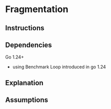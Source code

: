 # Fragmentation

## Instructions

## Dependencies
Go 1.24+
- using Benchmark Loop introduced in go 1.24

## Explanation

## Assumptions
